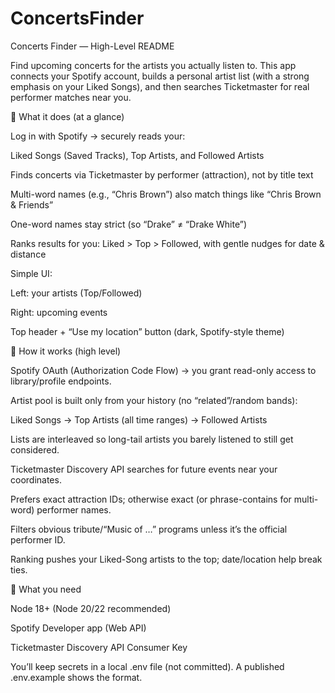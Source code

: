 # ConcertsFinder
Concerts Finder — High-Level README

Find upcoming concerts for the artists you actually listen to.
This app connects your Spotify account, builds a personal artist list (with a strong emphasis on your Liked Songs), and then searches Ticketmaster for real performer matches near you.

🔮 What it does (at a glance)

Log in with Spotify → securely reads your:

Liked Songs (Saved Tracks), Top Artists, and Followed Artists

Finds concerts via Ticketmaster by performer (attraction), not by title text

Multi-word names (e.g., “Chris Brown”) also match things like “Chris Brown & Friends”

One-word names stay strict (so “Drake” ≠ “Drake White”)

Ranks results for you: Liked > Top > Followed, with gentle nudges for date & distance

Simple UI:

Left: your artists (Top/Followed)

Right: upcoming events

Top header + “Use my location” button (dark, Spotify-style theme)

🧠 How it works (high level)

Spotify OAuth (Authorization Code Flow) → you grant read-only access to library/profile endpoints.

Artist pool is built only from your history (no “related”/random bands):

Liked Songs → Top Artists (all time ranges) → Followed Artists

Lists are interleaved so long-tail artists you barely listened to still get considered.

Ticketmaster Discovery API searches for future events near your coordinates.

Prefers exact attraction IDs; otherwise exact (or phrase-contains for multi-word) performer names.

Filters obvious tribute/“Music of …” programs unless it’s the official performer ID.

Ranking pushes your Liked-Song artists to the top; date/location help break ties.

🧰 What you need

Node 18+ (Node 20/22 recommended)

Spotify Developer app (Web API)

Ticketmaster Discovery API Consumer Key

You’ll keep secrets in a local .env file (not committed). A published .env.example shows the format.

